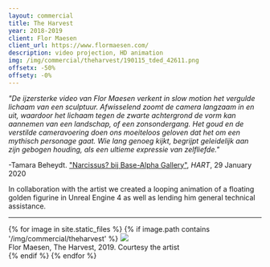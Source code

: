 ```yaml
---
layout: commercial
title: The Harvest
year: 2018-2019
client: Flor Maesen
client_url: https://www.flormaesen.com/
description: video projection, HD animation
img: /img/commercial/theharvest/190115_tded_42611.png
offsetx: -50%
offsety: -0%
---
```


_"De ijzersterke video van Flor Maesen verkent in slow motion het vergulde lichaam van een sculptuur. Afwisselend zoomt de camera langzaam in en uit, waardoor het lichaam tegen de zwarte achtergrond de vorm kan aannemen van een landschap, of een zonsondergang. Het goud en de verstilde cameravoering doen ons moeiteloos geloven dat het om een mythisch personage gaat. Wie lang genoeg kijkt, begrijpt geleidelijk aan zijn gebogen houding, als een ultieme expressie van zelfliefde."_

-Tamara Beheydt. ["Narcissus? bij Base-Alpha Gallery"](https://hart-magazine.be/expo/narcissus-bij-base-alpha-gallery), _HART_, 29 January 2020

In collaboration with the artist we created a looping animation of a floating golden figurine in Unreal Engine 4 as well as lending him general technical assistance.

<hr>

<div>
{% for image in site.static_files %}
    {% if image.path contains '/img/commercial/theharvest' %}
        <img class="projectimage" src="{{ site.baseurl }}{{ image.path }}"/>
        <div class="col three caption"> Flor Maesen, The Harvest, 2019. Courtesy the artist </div>
    {% endif %}
{% endfor %}
</div>